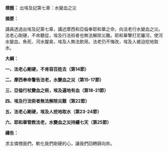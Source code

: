**標題：** 出埃及記第七章：水變血之災

**摘要：**

講員透過出埃及記第七章，講述摩西和亞倫奉耶和華之命，向法老行水變血之災。法老心剛硬，不肯聽從，埃及行法術者也無法解除災難。耶和華擊打尼羅河，使河水變血，魚死、河水腥臭，埃及人無法飲用。法老仍不悔改，埃及人被迫挖地取水。

**大綱：**

**一、法老心剛硬，不肯容百姓去（第14節）**

**二、摩西奉命警告法老，水變血之災（第15-17節）**

**三、亞倫行杖變血之術，埃及遍地有血（第18-21節）**

**四、埃及行法術者無法解除災難（第22節）**

**五、法老心剛硬，埃及人挖地取水（第23-24節）**

**六、耶和華管教法老，水變血之災持續七天（第25節）**

**禱告：**

求主憐憫我們，軟化我們剛硬的心，讓我們回轉歸向祢。